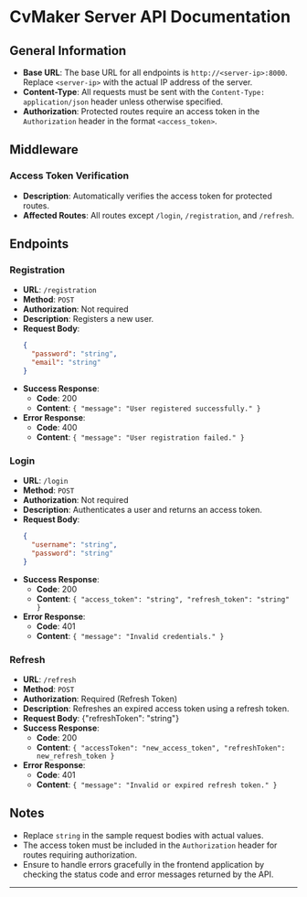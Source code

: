 # CvMaker Server API Documentation

## General Information

- **Base URL**: The base URL for all endpoints is `http://<server-ip>:8000`. Replace `<server-ip>` with the actual IP address of the server.
- **Content-Type**: All requests must be sent with the `Content-Type: application/json` header unless otherwise specified.
- **Authorization**: Protected routes require an access token in the `Authorization` header in the format `<access_token>`.

## Middleware

### Access Token Verification

- **Description**: Automatically verifies the access token for protected routes.
- **Affected Routes**: All routes except `/login`, `/registration`, and `/refresh`.

## Endpoints

### Registration

- **URL**: `/registration`
- **Method**: `POST`
- **Authorization**: Not required
- **Description**: Registers a new user.
- **Request Body**:
  ```json
  {
    "password": "string",
    "email": "string"
  }
  ```
- **Success Response**:
  - **Code**: 200
  - **Content**: `{ "message": "User registered successfully." }`
- **Error Response**:
  - **Code**: 400
  - **Content**: `{ "message": "User registration failed." }`

### Login

- **URL**: `/login`
- **Method**: `POST`
- **Authorization**: Not required
- **Description**: Authenticates a user and returns an access token.
- **Request Body**:
  ```json
  {
    "username": "string",
    "password": "string"
  }
  ```
- **Success Response**:
  - **Code**: 200
  - **Content**: `{ "access_token": "string", "refresh_token": "string" }`
- **Error Response**:
  - **Code**: 401
  - **Content**: `{ "message": "Invalid credentials." }`

### Refresh

- **URL**: `/refresh`
- **Method**: `POST`
- **Authorization**: Required (Refresh Token)
- **Description**: Refreshes an expired access token using a refresh token.
- **Request Body**: {"refreshToken": "string"}
- **Success Response**:
  - **Code**: 200
  - **Content**: `{ "accessToken": "new_access_token", "refreshToken": new_refresh_token }`
- **Error Response**:
  - **Code**: 401
  - **Content**: `{ "message": "Invalid or expired refresh token." }`

## Notes

- Replace `string` in the sample request bodies with actual values.
- The access token must be included in the `Authorization` header for routes requiring authorization.
- Ensure to handle errors gracefully in the frontend application by checking the status code and error messages returned by the API.

---